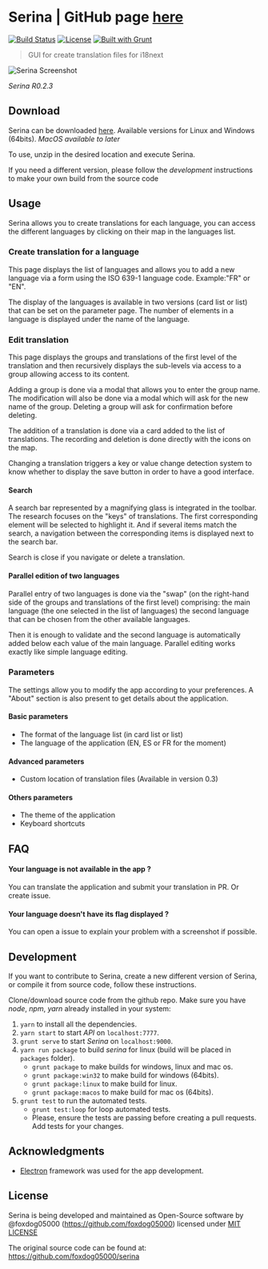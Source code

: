 Serina | GitHub page [here](https://foxdog05000.github.io/serina/)
======

[![Build Status](https://travis-ci.org/foxdog05000/serina.svg?branch=master)](https://travis-ci.org/foxdog05000/serina)
[![License](https://img.shields.io/badge/license-MIT-blue.svg?style=flat)](https://github.com/foxdog05000/serina/blob/master/LICENSE)
[![Built with Grunt](https://cdn.gruntjs.com/builtwith.svg)](https://gruntjs.com/)

> GUI for create translation files for i18next

![Serina Screenshot](https://raw.githubusercontent.com/foxdog05000/serina/master/sample.png)

_Serina R0.2.3_

## Download

Serina can be downloaded [here](https://github.com/foxdog05000/serina/releases). Available versions for Linux and Windows (64bits). _MacOS available to later_

To use, unzip in the desired location and execute Serina.

If you need a different version, please follow the _development_ instructions to make your own build from the source code

## Usage
Serina allows you to create translations for each language, you can access the different languages by clicking on their map in the languages list.

### Create translation for a language
This page displays the list of languages and allows you to add a new language via a form using the ISO 639-1 language code. Example:"FR" or "EN".

The display of the languages is available in two versions (card list or list) that can be set on the parameter page. The number of elements in a language is displayed under the name of the language.

### Edit translation

This page displays the groups and translations of the first level of the translation and then recursively displays the sub-levels via access to a group allowing access to its content.

Adding a group is done via a modal that allows you to enter the group name. The modification will also be done via a modal which will ask for the new name of the group. Deleting a group will ask for confirmation before deleting.

The addition of a translation is done via a card added to the list of translations. The recording and deletion is done directly with the icons on the map.

Changing a translation triggers a key or value change detection system to know whether to display the save button in order to have a good interface.

#### Search

A search bar represented by a magnifying glass is integrated in the toolbar. The research focuses on the "keys" of translations.
The first corresponding element will be selected to highlight it. And if several items match the search, a navigation between the corresponding items is displayed next to the search bar.

Search is close if you navigate or delete a translation.

#### Parallel edition of two languages

Parallel entry of two languages is done via the "swap" (on the right-hand side of the groups and translations of the first level) comprising:
the main language (the one selected in the list of languages)
the second language that can be chosen from the other available languages.

Then it is enough to validate and the second language is automatically added below each value of the main language. Parallel editing works exactly like simple language editing.

### Parameters

The settings allow you to modify the app according to your preferences. A "About" section is also present to get details about the application.

#### Basic parameters
- The format of the language list (in card list or list)
- The language of the application (EN, ES or FR for the moment)

#### Advanced parameters
- Custom location of translation files (Available in version 0.3)

#### Others parameters
- The theme of the application
- Keyboard shortcuts

## FAQ

#### Your language is not available in the app ?
You can translate the application and submit your translation in PR. Or create issue.

#### Your language doesn't have its flag displayed ?
You can open a issue to explain your problem with a screenshot if possible.

## Development

If you want to contribute to Serina, create a new different version of Serina, or compile it from source code, follow these instructions.

Clone/download source code from the github repo. Make sure you have _node_, _npm_, _yarn_ already installed in your system:

1. `yarn` to install all the dependencies.
2. `yarn start` to start _API_ on `localhost:7777`.
3. `grunt serve` to start _Serina_ on `localhost:9000`.
4. `yarn run package` to build _serina_ for linux (build will be placed in `packages` folder).
    * `grunt package` to make builds for windows, linux and mac os.
    * `grunt package:win32` to make build for windows (64bits).
    * `grunt package:linux` to make build for linux.
    * `grunt package:macos` to make build for mac os (64bits).
5. `grunt test` to run the automated tests.
    * `grunt test:loop` for loop automated tests.
    * Please, ensure the tests are passing before creating a pull requests. Add tests for your changes.

## Acknowledgments

* [Electron](https://electron.atom.io)  framework was used for the app development.

## License

Serina is being developed and maintained as Open-Source software by @foxdog05000 (https://github.com/foxdog05000) licensed under [MIT LICENSE](https://github.com/foxdog05000/serina/blob/master/LICENSE)

The original source code can be found at: <https://github.com/foxdog05000/serina>
